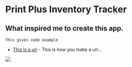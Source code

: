 # Print Plus Inventory Tracker

## What inspired me to create this app.
`This gives code example`
* [This is a url](http://www.duhmarket.com) - This is *how* you make a url...

![](https://mir-s3-cdn-cf.behance.net/project_modules/source/de877c79549481.5d0cd44e11c10.png)
